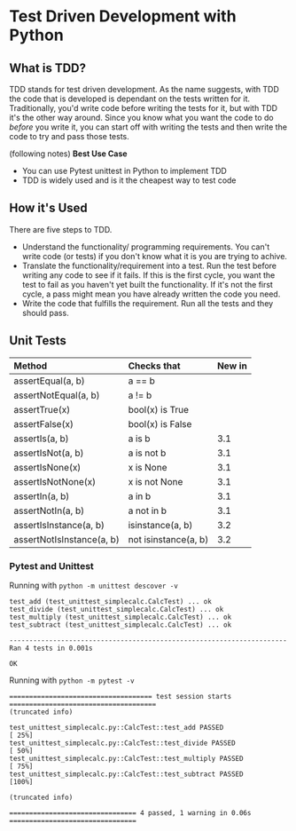 # Test Driven Development with Python

## What is TDD?
TDD stands for test driven development. As the name suggests, with TDD the code that is developed is dependant on the tests written for it. Traditionally, you'd write code before writing the tests for it, but with TDD it's the other way around. Since you know what you want the code to do *before* you write it, you can start off with writing the tests and then write the code to try and pass those tests.  

(following notes)
**Best Use Case**
- You can use Pytest unittest in Python to implement TDD
- TDD is widely used and is it the cheapest way to test code

## How it's Used
There are five steps to TDD. 
- Understand the functionality/ programming requirements. You can't write code (or tests) if you don't know what it is you are trying to achive.
- Translate the functionality/requirement into a test. Run the test before writing any code to see if it fails. If this is the first cycle, you want the test to fail as you haven't yet built the functionality. If it's not the first cycle, a pass might mean you have already written the code you need.
- Write the code that fulfills the requirement. Run all the tests and they should pass.



## Unit Tests

|Method |   Checks that|   New in |
|:---|:---|:---|
|assertEqual(a, b)        |     a == b              ||
|assertNotEqual(a, b)     |     a != b              ||  
|assertTrue(x)            |    bool(x) is True     ||  
|assertFalse(x)           |    bool(x) is False    ||  
|assertIs(a, b)           |    a is b              |3.1|
|assertIsNot(a, b)        |    a is not b          |3.1|
|assertIsNone(x)          |    x is None           |3.1|
|assertIsNotNone(x)       |    x is not None       |3.1|
|assertIn(a, b)           |    a in b              |3.1|
|assertNotIn(a, b)        |    a not in b          |3.1|
|assertIsInstance(a, b)   |    isinstance(a, b)    |3.2|
|assertNotIsInstance(a, b)|    not isinstance(a, b)|3.2|

### Pytest and Unittest
Running with ``python -m unittest descover -v``
```
test_add (test_unittest_simplecalc.CalcTest) ... ok
test_divide (test_unittest_simplecalc.CalcTest) ... ok
test_multiply (test_unittest_simplecalc.CalcTest) ... ok
test_subtract (test_unittest_simplecalc.CalcTest) ... ok

----------------------------------------------------------------------
Ran 4 tests in 0.001s

OK
```

Running with ``python -m pytest -v``
```
==================================== test session starts =====================================
(truncated info)

test_unittest_simplecalc.py::CalcTest::test_add PASSED                                  [ 25%] 
test_unittest_simplecalc.py::CalcTest::test_divide PASSED                               [ 50%] 
test_unittest_simplecalc.py::CalcTest::test_multiply PASSED                             [ 75%] 
test_unittest_simplecalc.py::CalcTest::test_subtract PASSED                             [100%] 

(truncated info)

================================ 4 passed, 1 warning in 0.06s ================================
```